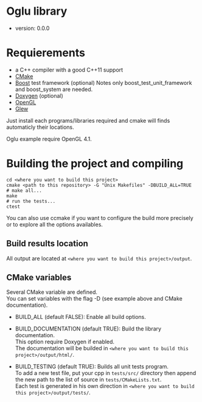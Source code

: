 # Oglu library 
 - version: 0.0.0

# Requierements
 - a C++ compiler with a good C++11 support
 - [CMake](http://www.cmake.org/)
 - [Boost](http://www.boost.org/) test framework (optional)
Notes only boost_test_unit_framework and boost_system are needed.
 - [Doxygen](http://www.stack.nl/~dimitri/doxygen/) (optional)
 - [OpenGL](https://www.opengl.org/)
 - [Glew](http://glew.sourceforge.net/)

Just install each programs/libraries required and cmake will
finds automaticly their locations.

Oglu example require OpenGL 4.1.  

# Building the project and compiling

    cd <where you want to build this project>
    cmake <path to this repository> -G "Unix Makefiles" -DBUILD_ALL=TRUE
    # make all...
    make
    # run the tests...
    ctest

You can also use ccmake if you want to configure the build more precisely or
to explore all the options availables.

## Build results location
All output are located at `<where you want to build this project>/output`.  

## CMake variables
Several CMake variable are defined.  
You can set variables with the flag -D (see example above and CMake documentation).  

 - BUILD_ALL (default FALSE):
Enable all build options.

 - BUILD_DOCUMENTATION (default TRUE): Build the library documentation.  
This option require Doxygen if enabled.  
The documentation will be builded in `<where you want to build this project>/output/html/`.

 - BUILD_TESTING (default TRUE):
Builds all unit tests program.  
To add a new test file, put your cpp in `tests/src/` directory then append the new path to the list of source in `tests/CMakeLists.txt`.  
Each test is generated in his own direction in `<where you want to build this project>/output/tests/`.  

